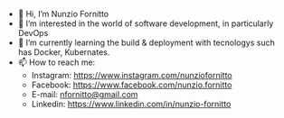- 👋 Hi, I’m Nunzio Fornitto
- 👀 I’m interested in the world of software development, in particularly DevOps
- 🌱 I’m currently learning the build & deployment with tecnologys such has
     Docker, Kubernates.
- 📫 How to reach me:
     - Instagram: https://www.instagram.com/nunziofornitto 
     - Facebook: https://www.facebook.com/nunzio.fornitto 
     - E-mail: nfornitto@gmail.com
     - Linkedin: https://www.linkedin.com/in/nunzio-fornitto

<!---
NunzioFornitto/NunzioFornitto is a ✨ special ✨ repository because its `README.md` (this file) appears on your GitHub profile.
You can click the Preview link to take a look at your changes.
--->
